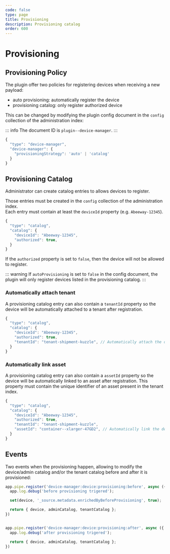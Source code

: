 ```yaml
---
code: false
type: page
title: Provisioning
description: Provisioning catalog
order: 600
---
```


# Provisioning

## Provisioning Policy

The plugin offer two policies for registering devices when receiving a new payload:
  - auto provisioning: automatically register the device
  - provisioning catalog: only register authorized device

This can be changed by modifying the plugin config document in the `config` collection of the administration index:

::: info
The document ID is `plugin--device-manager`.
::: 

```js
{
  "type": "device-manager",
  "device-manager": {
    "provisioningStrategy": 'auto' | 'catalog'
  }
}
```

## Provisioning Catalog

Administrator can create catalog entries to allows devices to register.  

Those entries must be created in the `config` collection of the administration index.  
Each entry must contain at least the `deviceId` property (e.g. `Abeeway-12345`).  

```js
{
  "type": "catalog",
  "catalog": {
    "deviceId": "Abeeway-12345",
    "authorized": true,
  }
}
```

If the `authorized` property is set to `false`, then the device will not be allowed to register.

::: warning
If `autoProvisioning` is set to `false` in the config document, the plugin will only register devices listed in the provisioning catalog.
:::

### Automatically attach tenant

A provisioning catalog entry can also contain a `tenantId` property so the device will be automatically attached to a tenant after registration.

```js
{
  "type": "catalog",
  "catalog": {
    "deviceId": "Abeeway-12345",
    "authorized": true,
    "tenantId": "tenant-shipment-kuzzle", // Automatically attach the device to this tenant
  }
}
```

### Automatically link asset

A provisioning catalog entry can also contain a `assetId` property so the device will be automatically linked to an asset after registration. This property must contain the unique identifier of an asset present in the tenant index.

```js
{
  "type": "catalog",
  "catalog": {
    "deviceId": "Abeeway-12345",
    "authorized": true,
    "tenantId": "tenant-shipment-kuzzle",
    "assetId": "container--xlarger-47GD2", // Automatically link the device to this asset
  }
}
```

## Events

Two events when the provisioning happen, allowing to modify the device/admin catalog and/or the tenant catalog before and after it is provisioned:

```js
app.pipe.register('device-manager:device:provisioning:before', async ({ device, adminCatalog, tenantCatalog }) => {
  app.log.debug('before provisioning trigered');

  set(device, '_source.metadata.enrichedByBeforeProvisioning', true);

  return { device, adminCatalog, tenantCatalog };
})


app.pipe.register('device-manager:device:provisioning:after', async ({ device, adminCatalog, tenantCatalog }) => {
  app.log.debug('after provisioning trigered');

  return { device, adminCatalog, tenantCatalog };
})
```
